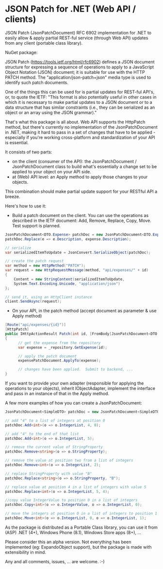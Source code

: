 JSON Patch for .NET (Web API / clients)
=======================================

JSON Patch (JsonPatchDocument) RFC 6902 implementation for .NET to easily allow & apply partial REST-ful service (through Web API) updates from any client (portable class library).


NuGet package: 

JSON Patch (https://tools.ietf.org/html/rfc6902) defines a JSON document structure for expressing a sequence of operations to apply to a JavaScript Object Notation (JSON) document; it is suitable for use with the HTTP PATCH method. The "application/json-patch+json" media type is used to identify such patch documents.

One of the things this can be used for is partial updates for REST-ful API's, or, to quote the IETF: "This format is also potentially useful in other cases in which it is necessary to make partial updates to a JSON document or to a data structure that has similar constraints (i.e., they can be serialized as an object or an array using the JSON grammar)."

That's what this package is all about. Web API supports the HttpPatch method, but there's currently no implementation of the JsonPatchDocument in .NET, making it hard to pass in a set of changes that have to be applied - especially if you're working cross-platform and standardization of your API is essential.  

It consists of two parts:
- on the client (consumer of the API): the JsonPatchDocument / JsonPatchDocument<T> class to build what's essentially a change set to be applied to your object on your API side.
- at (Web) API level: an Apply method to apply those changes to your objects.

This combination should make partial update support for your RESTful API a breeze.

Here's how to use it:
- Build a patch document on the client.  You can use the operations as described in the IETF document: Add, Remove, Replace, Copy, Move.  Test support is planned.

```csharp
JsonPatchDocument<DTO.Expense> patchDoc = new JsonPatchDocument<DTO.Expense>();
patchDoc.Replace(e => e.Description, expense.Description);

// serialize
var serializedItemToUpdate = JsonConvert.SerializeObject(patchDoc);

// create the patch request
var method = new HttpMethod("PATCH");
var request = new HttpRequestMessage(method, "api/expenses/" + id)
{
    Content = new StringContent(serializedItemToUpdate,
    System.Text.Encoding.Unicode, "application/json")
};

// send it, using an HttpClient instance
client.SendAsync(request);
```

- On your API, in the patch method (accept document as parameter & use Apply method)

```csharp
[Route("api/expenses/{id}")]
[HttpPatch]
public IHttpActionResult Patch(int id, [FromBody]JsonPatchDocument<DTO.Expense> expensePatchDocument)
{
      // get the expense from the repository
      var expense = _repository.GetExpense(id);

      // apply the patch document 
      expensePatchDocument.ApplyTo(expense);

      // changes have been applied.  Submit to backend, ... 
}
```


If you want to provide your own adapter (responsible for applying the operations to your objects), inherit IObjectAdapter, implement the interface and pass in an instance of that in the Apply method.

A few more examples of how you can create a JsonPatchDocument:

```csharp
JsonPatchDocument<SimpleDTO> patchDoc = new JsonPatchDocument<SimpleDTO>();

// add "4" to a list of integers at position 0
patchDoc.Add<int>(o => o.IntegerList, 4, 0);

// add "4" to the end of that list
patchDoc.Add<int>(o => o.IntegerList, 5);

// remove the current value of StringProperty
patchDoc.Remove<string>(o => o.StringProperty);

// remove the value at position two from a list of integers
patchDoc.Remove<int>(o => o.IntegerList, 2);

// replace StringProperty with value "B"
patchDoc.Replace<string>(o => o.StringProperty, "B");

// replace value at position 4 in a list of integers with value 5
patchDoc.Replace<int>(o => o.IntegerList, 5, 4);

//copy value IntegerValue to position 0 in a list of integers
patchDoc.Copy<int>(o => o.IntegerValue, o => o.IntegerList, 0);

// move the integers at position 0 in a list of integers to position 1 in that same list
patchDoc.Move<int>(o => o.IntegerList, 0, o => o.IntegerList, 1);
```




As the package is distributed as a Portable Class library, you can use it from (ASP) .NET (4+), Windows Phone (8.1), Windows Store apps (8+), ...

Please consider this an alpha version.  Not everything has been implemented (eg: ExpandoObject support), but the package is made with extensibility in mind.  

Any and all comments, issues, ... are welcome. :-)
